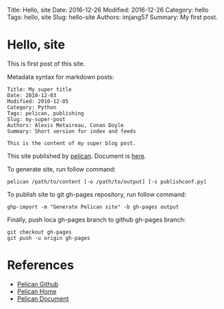 Title: Hello, site
Date: 2016-12-26
Modified: 2016-12-26
Category: hello
Tags: hello, site 
Slug: hello-site
Authors: imjang57
Summary: My first post.

# Hello, site

This is first post of this site.

Metadata syntax for markdown posts:

```
Title: My super title
Date: 2010-12-03
Modified: 2010-12-05
Category: Python
Tags: pelican, publishing
Slug: my-super-post
Authors: Alexis Metaireau, Conan Doyle
Summary: Short version for index and feeds

This is the content of my super blog post.
```

This site published by [pelican](http://blog.getpelican.com). Document is [here](http://docs.getpelican.com).

To generate site, run follow command:

```
pelican /path/to/content [-o /path/to/output] [-s publishconf.py]
```

To publish site to git gh-pages repository, run follow command:

```
ghp-import -m "Generate Pelican site" -b gh-pages output
```

Finally, push loca gh-pages branch to github gh-pages branch:

```
git checkout gh-pages
git push -u origin gh-pages
```

# References

- [Pelican Github](https://github.com/getpelican/pelican)
- [Pelican Home](http://blog.getpelican.com)
- [Pelican Document](http://docs.getpelican.com)

